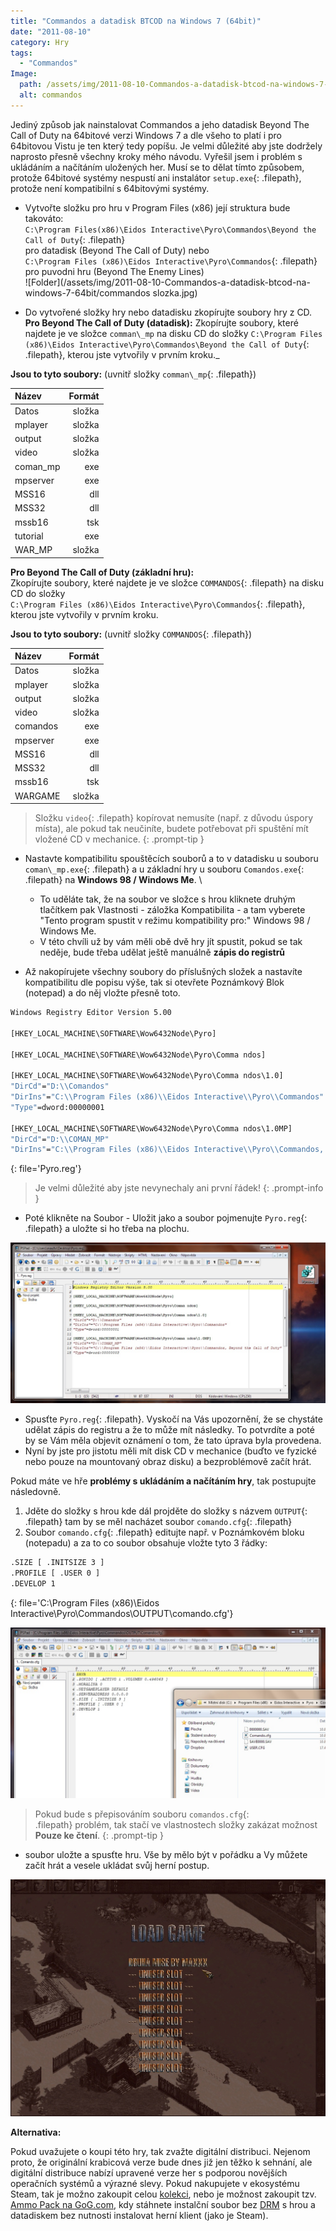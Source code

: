 ```yaml
---
title: "Commandos a datadisk BTCOD na Windows 7 (64bit)"
date: "2011-08-10"
category: Hry
tags: 
  - "Commandos"
Image: 
  path: /assets/img/2011-08-10-Commandos-a-datadisk-btcod-na-windows-7-64bit/commandos.jpg
  alt: commandos
---
```


Jediný způsob jak nainstalovat Commandos a jeho datadisk Beyond The Call of Duty na 64bitové verzi Windows 7 a dle všeho to platí i pro 64bitovou Vistu je ten který tedy popíšu. Je velmi důležité aby jste dodržely naprosto přesně všechny kroky mého návodu. Vyřešil jsem i problém s ukládáním a načítáním uložených her. Musí se to dělat tímto způsobem, protože 64bitové systémy nespustí ani instalátor `setup.exe`{: .filepath}, protože není kompatibilní s 64bitovými systémy.

 - Vytvořte složku pro hru v Program Files (x86) její struktura bude takováto: \
`C:\Program Files(x86)\Eidos Interactive\Pyro\Commandos\Beyond the Call of Duty`{: .filepath} \
pro datadisk (Beyond The Call of Duty) nebo \
`C:\Program Files (x86)\Eidos Interactive\Pyro\Commandos`{: .filepath}
pro puvodni hru (Beyond The Enemy Lines) \
![Folder](/assets/img/2011-08-10-Commandos-a-datadisk-btcod-na-windows-7-64bit/commandos slozka.jpg)

 - Do vytvořené složky hry nebo datadisku zkopírujte soubory hry z CD.
**Pro Beyond The Call of Duty (datadisk):**
Zkopírujte soubory, které najdete je ve složce `comman\_mp` na disku CD do složky
`C:\Program Files (x86)\Eidos Interactive\Pyro\Commandos\Beyond the Call of Duty`{: .filepath}, kterou jste vytvořily v prvním kroku._

**Jsou to tyto soubory:** (uvnitř složky `comman\_mp`{: .filepath})

| Název | Formát |
| :--- | ---: |
| Datos | složka |
| mplayer | složka |
| output | složka |
| video | složka |
| coman_mp | exe |
| mpserver | exe | 
| MSS16 | dll |
| MSS32 | dll |
| mssb16 | tsk |
| tutorial | exe |
| WAR_MP | složka |

**Pro Beyond The Call of Duty (základní hru):** \
Zkopírujte soubory, které najdete je ve složce `COMMANDOS`{: .filepath} na disku CD do složky \
`C:\Program Files (x86)\Eidos Interactive\Pyro\Commandos`{: .filepath}, kterou jste vytvořily v prvním kroku.

**Jsou to tyto soubory:** (uvnitř složky `COMMANDOS`{: .filepath})

| Název | Formát |
| :--- | ---: |
| Datos | složka |
| mplayer | složka |
| output | složka |
| video | složka |
| comandos | exe |
| mpserver | exe | 
| MSS16 | dll |
| MSS32 | dll |
| mssb16 | tsk |
| WARGAME | složka |

> Složku `video`{: .filepath} kopírovat nemusíte (např. z důvodu úspory místa), ale pokud tak neučiníte, budete potřebovat při spuštění mít vložené CD v mechanice.
{: .prompt-tip }

-  Nastavte kompatibilitu spouštěcích souborů a to v datadisku u souboru `coman\_mp.exe`{: .filepath} a u základní hry u souboru `Comandos.exe`{: .filepath} na __Windows 98 / Windows Me__. \
    - To uděláte tak, že na soubor ve složce s hrou kliknete druhým tlačítkem pak Vlastnosti - záložka Kompatibilita - a tam vyberete "Tento program spustit v režimu kompatibility pro:" Windows 98 / Windows Me. 
    - V této chvíli už by vám měli obě dvě hry jít spustit, pokud se tak neděje, bude třeba udělat ještě manuálně **zápis do registrů** 

- Až nakopírujete všechny soubory do příslušných složek a nastavíte kompatibilitu dle popisu výše, tak si otevřete Poznámkový Blok (notepad) a do něj vložte přesně toto.

```bat
Windows Registry Editor Version 5.00

[HKEY_LOCAL_MACHINE\SOFTWARE\Wow6432Node\Pyro]

[HKEY_LOCAL_MACHINE\SOFTWARE\Wow6432Node\Pyro\Comma ndos]

[HKEY_LOCAL_MACHINE\SOFTWARE\Wow6432Node\Pyro\Comma ndos\1.0]
"DirCd"="D:\\Comandos"
"DirIns"="C:\\Program Files (x86)\\Eidos Interactive\\Pyro\\Commandos"
"Type"=dword:00000001

[HKEY_LOCAL_MACHINE\SOFTWARE\Wow6432Node\Pyro\Comma ndos\1.0MP]
"DirCd"="D:\\COMAN_MP"
"DirIns"="C:\\Program Files (x86)\\Eidos Interactive\\Pyro\\Commandos, Beyond the Call of Duty""Type"=dword:00000003"
```
{: file='Pyro.reg'}

> Je velmi důležité aby jste nevynechaly ani první řádek!
{: .prompt-info }

-  Poté klikněte na Soubor - Uložit jako a soubor pojmenujte `Pyro.reg`{: .filepath} a uložte si ho třeba na plochu.

![Registry](/assets/img/2011-08-10-Commandos-a-datadisk-btcod-na-windows-7-64bit/commandos-registry.jpg)

-  Spusťte `Pyro.reg`{: .filepath}. Vyskočí na Vás upozornění, že se chystáte udělat zápis do registru a že to může mít následky. To potvrdíte a poté by se Vám měla objevit oznámení o tom, že tato úprava byla provedena.
-  Nyní by jste pro jistotu měli mít disk CD v mechanice (buďto ve fyzické nebo pouze na mountovaný obraz disku) a bezproblémově začít hrát.

Pokud máte ve hře **problémy s ukládáním a načítáním hry**, tak postupujte následovně.

1. Jděte do složky s hrou kde dál projděte do složky s názvem `OUTPUT`{: .filepath} tam by se měl nacházet soubor `comando.cfg`{: .filepath}
2. Soubor `comando.cfg`{: .filepath} editujte např. v Poznámkovém bloku (notepadu) a za to co soubor obsahuje vložte tyto 3 řádky:

```bat
.SIZE [ .INITSIZE 3 ]
.PROFILE [ .USER 0 ]
.DEVELOP 1
```
{: file='C:\Program Files (x86)\Eidos Interactive\Pyro\Commandos\OUTPUT\comando.cfg'}

![Edit](/assets/img/2011-08-10-Commandos-a-datadisk-btcod-na-windows-7-64bit/commandos-uprava%20cfg.jpg)

> Pokud bude s přepisováním souboru `comandos.cfg`{: .filepath} problém, tak stačí ve vlastnostech složky zakázat možnost __Pouze ke čtení__.
{: .prompt-tip }

- soubor uložte a spusťte hru. Vše by mělo být v pořádku a Vy můžete začít hrát a vesele ukládat svůj herní postup.

![Save](/assets/img/2011-08-10-Commandos-a-datadisk-btcod-na-windows-7-64bit/commandos-druhamise.jpg)

**Alternativa:**

Pokud uvažujete o koupi této hry, tak zvažte digitální distribuci. Nejenom proto, že originální krabicová verze bude dnes již jen těžko k sehnání, ale digitální distribuce nabízí upravené verze her s podporou novějších operačních systémů a výrazné slevy. Pokud nakupujete v ekosystému Steam, tak je možno zakoupit celou [kolekci](https://store.steampowered.com/sub/4156/?snr=1_7_7_151_150_1), nebo je možnost zakoupit tzv. [Ammo Pack na GoG.com](https://www.gog.com/game/commandos_ammo_pack), kdy stáhnete instalční soubor bez [DRM](https://cs.wikipedia.org/wiki/Digital_rights_management) s hrou a datadiskem bez nutnosti instalovat herní klient (jako je Steam).
